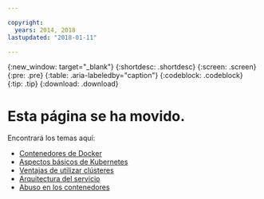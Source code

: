 ```yaml
---

copyright:
  years: 2014, 2018
lastupdated: "2018-01-11"

---
```


{:new_window: target="_blank"}
{:shortdesc: .shortdesc}
{:screen: .screen}
{:pre: .pre}
{:table: .aria-labeledby="caption"}
{:codeblock: .codeblock}
{:tip: .tip}
{:download: .download}


# Esta página se ha movido.

Encontrará los temas aquí:
 - [Contenedores de Docker](cs_tech.html#docker_containers)
 - [Aspectos básicos de Kubernetes](cs_tech.html#kubernetes_basics)
 - [Ventajas de utilizar clústeres](cs_why.html#benefits)
 - [Arquitectura del servicio](cs_tech.html#architecture)
 - [Abuso en los contenedores](cs_why.html#terms)
